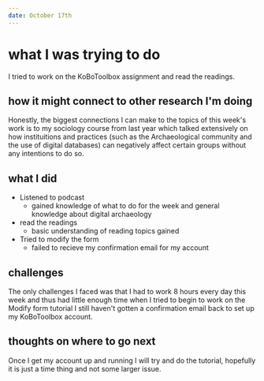 ```yaml
---
date: October 17th
---
```


# what I was trying to do
I tried to work on the KoBoToolbox assignment and read the readings.

## how it might connect to other research I'm doing

Honestly, the biggest connections I can make to the topics of this week's work is to my sociology course from last year which talked extensively on how instituitions and practices (such as the Archaeological community and the use of digital databases) can negatively affect certain groups without any intentions to do so.

## what I did

+ Listened to podcast
	+ gained knowledge of what to do for the week and general knowledge about digital archaeology
+ read the readings
	+ basic understanding of reading topics gained
+ Tried to modify the form
	+ failed to recieve my confirmation email for my account



## challenges 
The only challenges I faced was that I had to work 8 hours every day this week and thus had little enough time when I tried to begin to work on the Modify form tutorial I still haven't gotten a confirmation email back to set up my KoBoToolbox account.
## thoughts on where to go next

Once I get my account up and running I will try and do the tutorial, hopefully it is just a time thing and not some larger issue.
